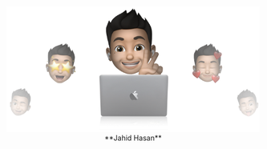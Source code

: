 <p align="center">
  <img src="https://github.com/JahidHasanCO/JahidHasanCo/blob/main/cover%20jahid%20hasan.png" />
  **Jahid Hasan**
</p>
